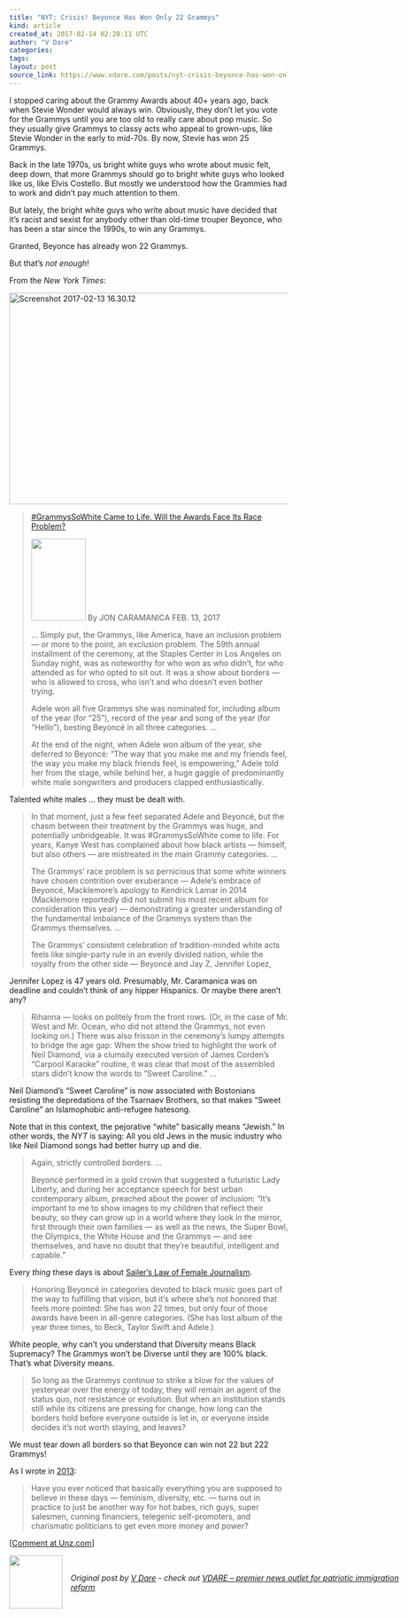 ```yaml
---
title: "NYT: Crisis! Beyonce Has Won Only 22 Grammys"
kind: article
created_at: 2017-02-14 02:20:11 UTC
author: "V Dare"
categories: 
tags: 
layout: post
source_link: https://www.vdare.com/posts/nyt-crisis-beyonce-has-won-only-22-grammys
---
```



<!-- Cheat sheet: front matter key values above generated by planet.rb


   NYT: Crisis! Beyonce Has Won Only 22 Grammys             # => "I Made a Pretty Gem - Planet.rb"
   https://www.vdare.com/posts/nyt-crisis-beyonce-has-won-only-22-grammys               # => "http://poteland.com/blog/i-made-a-pretty-gem-planet-dot-rb/"
   2017-02-14 02:20:11 UTC              # => "2012-04-14 05:17:00 UTC"
   &lt;div class=&quot;pf-content&quot;&gt;&lt;div class=&quot;entry&quot;&gt;
&lt;p&gt;I stopped caring about the Grammy Awards about 40+ years ago, back when Stevie Wonder would always win. Obviously, they don’t let you vote for the Grammys until you are too old to really care about pop music. So they usually give Grammys to classy acts who appeal to grown-ups, like Stevie Wonder in the early to mid-70s. By now, Stevie has won 25 Grammys.&lt;/p&gt;
&lt;p&gt;Back in the late 1970s, us bright white guys who wrote about music felt, deep down, that more Grammys should go to bright white guys who looked like us, like Elvis Costello. But mostly we understood how the Grammies had to work and didn’t pay much attention to them.&lt;/p&gt;
&lt;p&gt;But lately, the bright white guys who write about music have decided that it’s racist and sexist for anybody other than old-time trouper Beyonce, who has been a star since the 1990s, to win any Grammys.&lt;/p&gt;
&lt;p&gt;Granted, Beyonce has already won 22 Grammys.&lt;/p&gt;
&lt;p&gt;But that’s &lt;em&gt;not enough&lt;/em&gt;!&lt;/p&gt;
&lt;p&gt;From the &lt;em&gt;New York Times&lt;/em&gt;:&lt;/p&gt;
&lt;p&gt;&lt;img class=&quot;alignnone size-full wp-image-79096&quot; src=&quot;http://www.unzcloud.com/wp-content/uploads/2017/02/Screenshot-2017-02-13-16.30.121.png&quot; alt=&quot;Screenshot 2017-02-13 16.30.12&quot; width=&quot;681&quot; height=&quot;382&quot;&gt;&lt;/p&gt;
&lt;blockquote&gt;&lt;p&gt;&lt;a title=&quot;https://www.nytimes.com/2017/02/13/arts/music/grammys-adele-beyonce-black-artists-race.html?hp&amp;amp;action=click&amp;amp;pgtype=Homepage&amp;amp;clickSource=story-heading&amp;amp;module=second-column-region&amp;amp;region=top-news&amp;amp;WT.nav=top-news&amp;amp;_r=0&quot; href=&quot;https://www.nytimes.com/2017/02/13/arts/music/grammys-adele-beyonce-black-artists-race.html?hp&amp;amp;action=click&amp;amp;pgtype=Homepage&amp;amp;clickSource=story-heading&amp;amp;module=second-column-region&amp;amp;region=top-news&amp;amp;WT.nav=top-news&amp;amp;_r=0&quot;&gt;#GrammysSoWhite Came to Life. Will the Awards Face Its Race Problem?&lt;/a&gt;&lt;/p&gt;
&lt;p&gt;&lt;a title=&quot;https://s3.amazonaws.com/rapgenius/6a01676902f49c970b017d40c5fe5b970c-500wi.jpg&quot; href=&quot;https://s3.amazonaws.com/rapgenius/6a01676902f49c970b017d40c5fe5b970c-500wi.jpg&quot;&gt;&lt;img class=&quot;alignright&quot; src=&quot;https://s3.amazonaws.com/rapgenius/6a01676902f49c970b017d40c5fe5b970c-500wi.jpg&quot; alt=&quot;&quot; width=&quot;98&quot; height=&quot;148&quot;&gt;&lt;/a&gt; By JON CARAMANICA FEB. 13, 2017&lt;/p&gt;
&lt;p&gt;… Simply put, the Grammys, like America, have an inclusion problem — or more to the point, an exclusion problem. The 59th annual installment of the ceremony, at the Staples Center in Los Angeles on Sunday night, was as noteworthy for who won as who didn’t, for who attended as for who opted to sit out. It was a show about borders — who is allowed to cross, who isn’t and who doesn’t even bother trying.&lt;/p&gt;
&lt;p&gt;Adele won all five Grammys she was nominated for, including album of the year (for “25”), record of the year and song of the year (for “Hello”), besting Beyoncé in all three categories. …&lt;/p&gt;
&lt;p&gt;At the end of the night, when Adele won album of the year, she deferred to Beyoncé: “The way that you make me and my friends feel, the way you make my black friends feel, is empowering,” Adele told her from the stage, while behind her, a huge gaggle of predominantly white male songwriters and producers clapped enthusiastically.&lt;/p&gt;&lt;/blockquote&gt;
&lt;p&gt;Talented white males … they must be dealt with.&lt;/p&gt;
&lt;blockquote&gt;&lt;p&gt;In that moment, just a few feet separated Adele and Beyoncé, but the chasm between their treatment by the Grammys was huge, and potentially unbridgeable. It was #GrammysSoWhite come to life. For years, Kanye West has complained about how black artists — himself, but also others — are mistreated in the main Grammy categories. …&lt;/p&gt;
&lt;p&gt;The Grammys’ race problem is so pernicious that some white winners have chosen contrition over exuberance — Adele’s embrace of Beyoncé, Macklemore’s apology to Kendrick Lamar in 2014 (Macklemore reportedly did not submit his most recent album for consideration this year) — demonstrating a greater understanding of the fundamental imbalance of the Grammys system than the Grammys themselves. …&lt;/p&gt;&lt;div id=&quot;57966237cc52c74a5e1363c4&quot; class=&quot;vdb_player vdb_57966237cc52c74a5e1363c456bcd17ce4b018167fea5539&quot;&gt;    &lt;/div&gt;
&lt;p&gt;The Grammys’ consistent celebration of tradition-minded white acts feels like single-party rule in an evenly divided nation, while the royalty from the other side — Beyoncé and Jay Z, Jennifer Lopez,&lt;/p&gt;&lt;/blockquote&gt;
&lt;p&gt;Jennifer Lopez is 47 years old. Presumably, Mr. Caramanica was on deadline and couldn’t think of any hipper Hispanics. Or maybe there aren’t any?&lt;/p&gt;
&lt;blockquote&gt;&lt;p&gt;Rihanna — looks on politely from the front rows. (Or, in the case of Mr. West and Mr. Ocean, who did not attend the Grammys, not even looking on.) There was also frisson in the ceremony’s lumpy attempts to bridge the age gap: When the show tried to highlight the work of Neil Diamond, via a clumsily executed version of James Corden’s “Carpool Karaoke” routine, it was clear that most of the assembled stars didn’t know the words to “Sweet Caroline.” …&lt;/p&gt;&lt;/blockquote&gt;
&lt;p&gt;&lt;/p&gt;
&lt;p&gt;Neil Diamond’s “Sweet Caroline” is now associated with Bostonians resisting the depredations of the Tsarnaev Brothers, so that makes “Sweet Caroline” an Islamophobic anti-refugee hatesong.&lt;/p&gt;
&lt;p&gt;Note that in this context, the pejorative “white” basically means “Jewish.” In other words, the &lt;em&gt;NYT&lt;/em&gt; is saying: All you old Jews in the music industry who like Neil Diamond songs had better hurry up and die.&lt;/p&gt;
&lt;blockquote&gt;&lt;p&gt;Again, strictly controlled borders. …&lt;/p&gt;
&lt;p&gt;Beyoncé performed in a gold crown that suggested a futuristic Lady Liberty, and during her acceptance speech for best urban contemporary album, preached about the power of inclusion: “It’s important to me to show images to my children that reflect their beauty, so they can grow up in a world where they look in the mirror, first through their own families — as well as the news, the Super Bowl, the Olympics, the White House and the Grammys — and see themselves, and have no doubt that they’re beautiful, intelligent and capable.”&lt;/p&gt;&lt;/blockquote&gt;
&lt;p&gt;Every &lt;em&gt;thing&lt;/em&gt; these days is about &lt;a title=&quot;http://isteve.blogspot.com/2009/07/sailers-law-of-female-journalism.html&quot; href=&quot;http://isteve.blogspot.com/2009/07/sailers-law-of-female-journalism.html&quot;&gt;Sailer’s Law of Female Journalism&lt;/a&gt;.&lt;/p&gt;
&lt;blockquote&gt;&lt;p&gt;Honoring Beyoncé in categories devoted to black music goes part of the way to fulfilling that vision, but it’s where she’s not honored that feels more pointed: She has won 22 times, but only four of those awards have been in all-genre categories. (She has lost album of the year three times, to Beck, Taylor Swift and Adele.)&lt;/p&gt;&lt;/blockquote&gt;
&lt;p&gt;White people, why can’t you understand that Diversity means Black Supremacy? The Grammys won’t be Diverse until they are 100% black. That’s what Diversity means.&lt;/p&gt;
&lt;blockquote&gt;&lt;p&gt;So long as the Grammys continue to strike a blow for the values of yesteryear over the energy of today, they will remain an agent of the status quo, not resistance or evolution. But when an institution stands still while its citizens are pressing for change, how long can the borders hold before everyone outside is let in, or everyone inside decides it’s not worth staying, and leaves?&lt;/p&gt;&lt;/blockquote&gt;
&lt;p&gt;We must tear down all borders so that Beyonce can win not 22 but 222 Grammys!&lt;/p&gt;
&lt;p&gt;As I wrote in &lt;a title=&quot;http://www.unz.com/isteve/have-you-ever-noticed/&quot; href=&quot;http://www.unz.com/isteve/have-you-ever-noticed/&quot;&gt;2013&lt;/a&gt;:&lt;/p&gt;
&lt;blockquote&gt;&lt;p&gt;Have you ever noticed that basically everything you are supposed to believe in these days — feminism, diversity, etc. — turns out in practice to just be another way for hot babes, rich guys, super salesmen, cunning financiers, telegenic self-promoters, and charismatic politicians to get even more money and power?&lt;/p&gt;&lt;/blockquote&gt;
&lt;p&gt;[&lt;a href=&quot;http://www.unz.com/isteve/nyt-crisis-beyonce-has-only-won-22-grammies/&quot;&gt;Comment at Unz.com&lt;/a&gt;]&lt;/p&gt;
&lt;/div&gt;
&lt;/div&gt;           # => "I’ve been hurting to write this ever since we had the idea of creating a Planet for Cubox..." (Continued)
   VDARE – premier news outlet for patriotic immigration reform              # => "This is where I tell you stuff"
   vdare-premier-news-outlet-for-patriotic-immigratio              # => "this-is-where-i-tell-you-stuff"
   https://www.vdare.com               # => "http://poteland.com/articles"
           # => "programming planet"
                 # => "go ruby jekyll"
                 # => "http://poteland.com/images/site-logo.png"
   V Dare                 # => "Pablo Astigarraga"
   @vdar                # => "poteland"
   http://twitter.com/@vdar            # => "http://twitter.com/poteland" -->
<div class="pf-content"><div class="entry">
<p>I stopped caring about the Grammy Awards about 40+ years ago, back when Stevie Wonder would always win. Obviously, they don’t let you vote for the Grammys until you are too old to really care about pop music. So they usually give Grammys to classy acts who appeal to grown-ups, like Stevie Wonder in the early to mid-70s. By now, Stevie has won 25 Grammys.</p>
<p>Back in the late 1970s, us bright white guys who wrote about music felt, deep down, that more Grammys should go to bright white guys who looked like us, like Elvis Costello. But mostly we understood how the Grammies had to work and didn’t pay much attention to them.</p>
<p>But lately, the bright white guys who write about music have decided that it’s racist and sexist for anybody other than old-time trouper Beyonce, who has been a star since the 1990s, to win any Grammys.</p>
<p>Granted, Beyonce has already won 22 Grammys.</p>
<p>But that’s <em>not enough</em>!</p>
<p>From the <em>New York Times</em>:</p>
<p><img class="alignnone size-full wp-image-79096" src="http://www.unzcloud.com/wp-content/uploads/2017/02/Screenshot-2017-02-13-16.30.121.png" alt="Screenshot 2017-02-13 16.30.12" width="681" height="382"></p>
<blockquote><p><a title="https://www.nytimes.com/2017/02/13/arts/music/grammys-adele-beyonce-black-artists-race.html?hp&amp;action=click&amp;pgtype=Homepage&amp;clickSource=story-heading&amp;module=second-column-region&amp;region=top-news&amp;WT.nav=top-news&amp;_r=0" href="https://www.nytimes.com/2017/02/13/arts/music/grammys-adele-beyonce-black-artists-race.html?hp&amp;action=click&amp;pgtype=Homepage&amp;clickSource=story-heading&amp;module=second-column-region&amp;region=top-news&amp;WT.nav=top-news&amp;_r=0">#GrammysSoWhite Came to Life. Will the Awards Face Its Race Problem?</a></p>
<p><a title="https://s3.amazonaws.com/rapgenius/6a01676902f49c970b017d40c5fe5b970c-500wi.jpg" href="https://s3.amazonaws.com/rapgenius/6a01676902f49c970b017d40c5fe5b970c-500wi.jpg"><img class="alignright" src="https://s3.amazonaws.com/rapgenius/6a01676902f49c970b017d40c5fe5b970c-500wi.jpg" alt="" width="98" height="148"></a> By JON CARAMANICA FEB. 13, 2017</p>
<p>… Simply put, the Grammys, like America, have an inclusion problem — or more to the point, an exclusion problem. The 59th annual installment of the ceremony, at the Staples Center in Los Angeles on Sunday night, was as noteworthy for who won as who didn’t, for who attended as for who opted to sit out. It was a show about borders — who is allowed to cross, who isn’t and who doesn’t even bother trying.</p>
<p>Adele won all five Grammys she was nominated for, including album of the year (for “25”), record of the year and song of the year (for “Hello”), besting Beyoncé in all three categories. …</p>
<p>At the end of the night, when Adele won album of the year, she deferred to Beyoncé: “The way that you make me and my friends feel, the way you make my black friends feel, is empowering,” Adele told her from the stage, while behind her, a huge gaggle of predominantly white male songwriters and producers clapped enthusiastically.</p></blockquote>
<p>Talented white males … they must be dealt with.</p>
<blockquote><p>In that moment, just a few feet separated Adele and Beyoncé, but the chasm between their treatment by the Grammys was huge, and potentially unbridgeable. It was #GrammysSoWhite come to life. For years, Kanye West has complained about how black artists — himself, but also others — are mistreated in the main Grammy categories. …</p>
<p>The Grammys’ race problem is so pernicious that some white winners have chosen contrition over exuberance — Adele’s embrace of Beyoncé, Macklemore’s apology to Kendrick Lamar in 2014 (Macklemore reportedly did not submit his most recent album for consideration this year) — demonstrating a greater understanding of the fundamental imbalance of the Grammys system than the Grammys themselves. …</p><div id="57966237cc52c74a5e1363c4" class="vdb_player vdb_57966237cc52c74a5e1363c456bcd17ce4b018167fea5539">    </div>
<p>The Grammys’ consistent celebration of tradition-minded white acts feels like single-party rule in an evenly divided nation, while the royalty from the other side — Beyoncé and Jay Z, Jennifer Lopez,</p></blockquote>
<p>Jennifer Lopez is 47 years old. Presumably, Mr. Caramanica was on deadline and couldn’t think of any hipper Hispanics. Or maybe there aren’t any?</p>
<blockquote><p>Rihanna — looks on politely from the front rows. (Or, in the case of Mr. West and Mr. Ocean, who did not attend the Grammys, not even looking on.) There was also frisson in the ceremony’s lumpy attempts to bridge the age gap: When the show tried to highlight the work of Neil Diamond, via a clumsily executed version of James Corden’s “Carpool Karaoke” routine, it was clear that most of the assembled stars didn’t know the words to “Sweet Caroline.” …</p></blockquote>
<p></p>
<p>Neil Diamond’s “Sweet Caroline” is now associated with Bostonians resisting the depredations of the Tsarnaev Brothers, so that makes “Sweet Caroline” an Islamophobic anti-refugee hatesong.</p>
<p>Note that in this context, the pejorative “white” basically means “Jewish.” In other words, the <em>NYT</em> is saying: All you old Jews in the music industry who like Neil Diamond songs had better hurry up and die.</p>
<blockquote><p>Again, strictly controlled borders. …</p>
<p>Beyoncé performed in a gold crown that suggested a futuristic Lady Liberty, and during her acceptance speech for best urban contemporary album, preached about the power of inclusion: “It’s important to me to show images to my children that reflect their beauty, so they can grow up in a world where they look in the mirror, first through their own families — as well as the news, the Super Bowl, the Olympics, the White House and the Grammys — and see themselves, and have no doubt that they’re beautiful, intelligent and capable.”</p></blockquote>
<p>Every <em>thing</em> these days is about <a title="http://isteve.blogspot.com/2009/07/sailers-law-of-female-journalism.html" href="http://isteve.blogspot.com/2009/07/sailers-law-of-female-journalism.html">Sailer’s Law of Female Journalism</a>.</p>
<blockquote><p>Honoring Beyoncé in categories devoted to black music goes part of the way to fulfilling that vision, but it’s where she’s not honored that feels more pointed: She has won 22 times, but only four of those awards have been in all-genre categories. (She has lost album of the year three times, to Beck, Taylor Swift and Adele.)</p></blockquote>
<p>White people, why can’t you understand that Diversity means Black Supremacy? The Grammys won’t be Diverse until they are 100% black. That’s what Diversity means.</p>
<blockquote><p>So long as the Grammys continue to strike a blow for the values of yesteryear over the energy of today, they will remain an agent of the status quo, not resistance or evolution. But when an institution stands still while its citizens are pressing for change, how long can the borders hold before everyone outside is let in, or everyone inside decides it’s not worth staying, and leaves?</p></blockquote>
<p>We must tear down all borders so that Beyonce can win not 22 but 222 Grammys!</p>
<p>As I wrote in <a title="http://www.unz.com/isteve/have-you-ever-noticed/" href="http://www.unz.com/isteve/have-you-ever-noticed/">2013</a>:</p>
<blockquote><p>Have you ever noticed that basically everything you are supposed to believe in these days — feminism, diversity, etc. — turns out in practice to just be another way for hot babes, rich guys, super salesmen, cunning financiers, telegenic self-promoters, and charismatic politicians to get even more money and power?</p></blockquote>
<p>[<a href="http://www.unz.com/isteve/nyt-crisis-beyonce-has-only-won-22-grammies/">Comment at Unz.com</a>]</p>
</div>
</div><div class="">
  <img src="" style="width: 96px; height: 96;">
  <span style="position: absolute; padding: 32px 15px;">
    <i>Original post by <a href="http://twitter.com/@vdar">V Dare</a> - check out <a href="https://www.vdare.com">VDARE – premier news outlet for patriotic immigration reform</a></i>
  </span>
</div>
